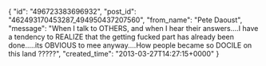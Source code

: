  {
   "id": "496723383696932",
   "post_id": "462493170453287_494950437207560",
   "from_name": "Pete Daoust",
   "message": "When I talk to OTHERS, and when I hear their answers....I have a tendency to REALIZE that the getting fucked part has already been done.....its OBVIOUS to mee anyway....How people became so DOCILE on this land ?????",
   "created_time": "2013-03-27T14:27:15+0000"
 }
